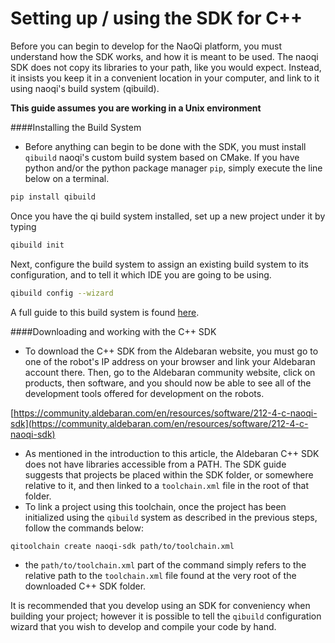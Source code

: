 Setting up / using the SDK for C++
==================================

Before you can begin to develop for the NaoQi platform, you must understand how the SDK works, and how it is meant to be used. The naoqi SDK does not copy its libraries to your path, like you would expect. Instead, it insists you keep it in a convenient location in your computer, and link to it using naoqi's build system (qibuild).

**This guide assumes you are working in a Unix environment**

####Installing the Build System

- Before anything can begin to be done with the SDK, you must install `qibuild` naoqi's custom build system based on CMake. If you have python and/or the python package manager `pip`, simply execute the line below on a terminal.

```sh
pip install qibuild
```

Once you have the qi build system installed, set up a new project under it by typing

```sh
qibuild init
```

Next, configure the build system to assign an existing build system to its configuration, and to tell it which IDE you are going to be using.

```sh
qibuild config --wizard
```

A full guide to this build system is found [here](http://doc.aldebaran.com/qibuild/beginner/qibuild/aldebaran.html#qibuild-using-aldebaran-packages).

####Downloading and working with the C++ SDK

- To download the C++ SDK from the Aldebaran website, you must go to one of the robot's IP address on your browser and link your Aldebaran account there. Then, go to the Aldebaran community website, click on products, then software, and you should now be able to see all of the development tools offered for development on the robots.

[https://community.aldebaran.com/en/resources/software/212-4-c-naoqi-sdk](https://community.aldebaran.com/en/resources/software/212-4-c-naoqi-sdk)

- As mentioned in the introduction to this article, the Aldebaran C++ SDK does not have libraries accessible from a PATH. The SDK guide suggests that projects be placed within the SDK folder, or somewhere relative to it, and then linked to a `toolchain.xml` file in the root of that folder.
- To link a project using this toolchain, once the project has been initialized using the `qibuild` system as described in the previous steps, follow the commands below:

```sh
qitoolchain create naoqi-sdk path/to/toolchain.xml
```

- the `path/to/toolchain.xml` part of the command simply refers to the relative path to the `toolchain.xml` file found at the very root of the downloaded C++ SDK folder.

It is recommended that you develop using an SDK for conveniency when building your project; however it is possible to tell the `qibuild` configuration wizard that you wish to develop and compile your code by hand.

